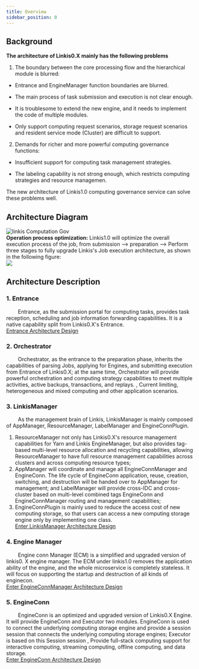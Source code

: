 ```yaml
---
title: Overview
sidebar_position: 0
---
```


## Background
**The architecture of Linkis0.X mainly has the following problems**  
1. The boundary between the core processing flow and the hierarchical module is blurred:  
- Entrance and EngineManager function boundaries are blurred.

- The main process of task submission and execution is not clear enough.

- It is troublesome to extend the new engine, and it needs to implement the code of multiple modules.

- Only support computing request scenarios, storage request scenarios and resident service mode (Cluster) are difficult to support.  
2. Demands for richer and more powerful computing governance functions:  
- Insufficient support for computing task management strategies.

- The labeling capability is not strong enough, which restricts computing strategies and resource managemen.  

The new architecture of Linkis1.0 computing governance service can solve these problems well.  
## Architecture Diagram  
![linkis Computation Gov](/Images/Linkis_1.0_architecture.png)  
**Operation process optimization:** Linkis1.0 will optimize the overall execution process of the job, from submission —\> preparation —\>
Perform three stages to fully upgrade Linkis's Job execution architecture, as shown in the following figure:  
![](/Images/Architecture/linkis-computation-gov-02.png)  
## Architecture Description
### 1. Entrance
&nbsp;&nbsp;&nbsp;&nbsp;&nbsp;&nbsp;&nbsp;&nbsp;Entrance, as the submission portal for computing tasks, provides task reception, scheduling and job information forwarding capabilities. It is a native capability split from Linkis0.X's Entrance.  
[Entrance Architecture Design](entrance.md)  
### 2. Orchestrator
&nbsp;&nbsp;&nbsp;&nbsp;&nbsp;&nbsp;&nbsp;&nbsp;Orchestrator, as the entrance to the preparation phase, inherits the capabilities of parsing Jobs, applying for Engines, and submitting execution from Entrance of Linkis0.X; at the same time, Orchestrator will provide powerful orchestration and computing strategy capabilities to meet multiple activities, active backups, transactions, and replays. , Current limiting, heterogeneous and mixed computing and other application scenarios.  

<!--
#todo  Orchestrator documentation is not ready yet 
[Enter Orchestrator Architecture Design]() 
-->

### 3. LinkisManager
&nbsp;&nbsp;&nbsp;&nbsp;&nbsp;&nbsp;&nbsp;&nbsp;As the management brain of Linkis, LinkisManager is mainly composed of AppManager, ResourceManager, LabelManager and EngineConnPlugin.  
1. ResourceManager not only has Linkis0.X's resource management capabilities for Yarn and Linkis EngineManager, but also provides tag-based multi-level resource allocation and recycling capabilities, allowing ResourceManager to have full resource management capabilities across clusters and across computing resource types;
2. AppManager will coordinate and manage all EngineConnManager and EngineConn. The life cycle of EngineConn application, reuse, creation, switching, and destruction will be handed over to AppManager for management; and LabelManager will provide cross-IDC and cross-cluster based on multi-level combined tags EngineConn and EngineConnManager routing and management capabilities;
3. EngineConnPlugin is mainly used to reduce the access cost of new computing storage, so that users can access a new computing storage engine only by implementing one class.  
 [Enter LinkisManager Architecture Design](linkis-manager/overview.md)  
### 4. Engine Manager
&nbsp;&nbsp;&nbsp;&nbsp;&nbsp;&nbsp;&nbsp;&nbsp;Engine conn Manager (ECM) is a simplified and upgraded version of linkis0. X engine manager. The ECM under linkis1.0 removes the application ability of the engine, and the whole microservice is completely stateless. It will focus on supporting the startup and destruction of all kinds of enginecon.  
[Enter EngineConnManager Architecture Design](engine/engine-conn-manager.md)  
 ### 5. EngineConn
 &nbsp;&nbsp;&nbsp;&nbsp;&nbsp;&nbsp;&nbsp;&nbsp;EngineConn is an optimized and upgraded version of Linkis0.X Engine. It will provide EngineConn and Executor two modules. EngineConn is used to connect the underlying computing storage engine and provide a session session that connects the underlying computing storage engines; Executor is based on this Session session , Provide full-stack computing support for interactive computing, streaming computing, offline computing, and data storage.  
 [Enter EngineConn Architecture Design](engine/engine-conn.md)
 
